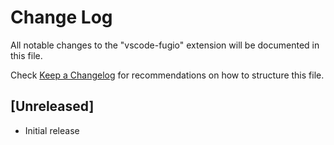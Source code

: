 # Change Log

All notable changes to the "vscode-fugio" extension will be documented in this file.

Check [Keep a Changelog](http://keepachangelog.com/) for recommendations on how to structure this file.

## [Unreleased]

- Initial release